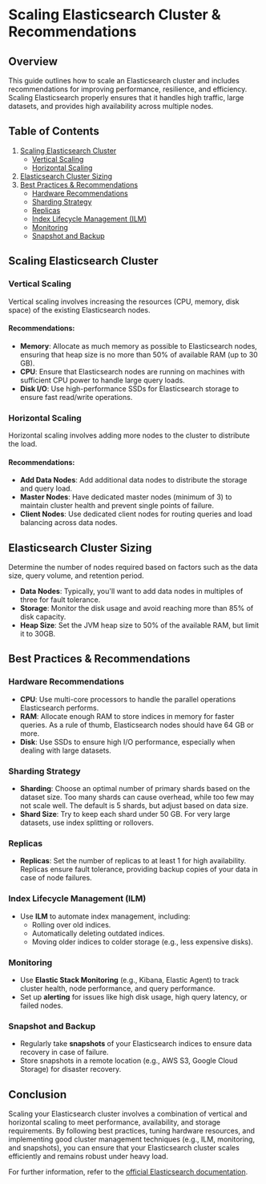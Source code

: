 # Scaling Elasticsearch Cluster & Recommendations

## Overview
This guide outlines how to scale an Elasticsearch cluster and includes recommendations for improving performance, resilience, and efficiency. Scaling Elasticsearch properly ensures that it handles high traffic, large datasets, and provides high availability across multiple nodes.

## Table of Contents
1. [Scaling Elasticsearch Cluster](#scaling-elasticsearch-cluster)
   - [Vertical Scaling](#vertical-scaling)
   - [Horizontal Scaling](#horizontal-scaling)
2. [Elasticsearch Cluster Sizing](#elasticsearch-cluster-sizing)
3. [Best Practices & Recommendations](#best-practices-recommendations)
   - [Hardware Recommendations](#hardware-recommendations)
   - [Sharding Strategy](#sharding-strategy)
   - [Replicas](#replicas)
   - [Index Lifecycle Management (ILM)](#index-lifecycle-management-ilm)
   - [Monitoring](#monitoring)
   - [Snapshot and Backup](#snapshot-and-backup)

## Scaling Elasticsearch Cluster

### Vertical Scaling
Vertical scaling involves increasing the resources (CPU, memory, disk space) of the existing Elasticsearch nodes.

#### Recommendations:
- **Memory**: Allocate as much memory as possible to Elasticsearch nodes, ensuring that heap size is no more than 50% of available RAM (up to 30 GB).
- **CPU**: Ensure that Elasticsearch nodes are running on machines with sufficient CPU power to handle large query loads.
- **Disk I/O**: Use high-performance SSDs for Elasticsearch storage to ensure fast read/write operations.

### Horizontal Scaling
Horizontal scaling involves adding more nodes to the cluster to distribute the load.

#### Recommendations:
- **Add Data Nodes**: Add additional data nodes to distribute the storage and query load.
- **Master Nodes**: Have dedicated master nodes (minimum of 3) to maintain cluster health and prevent single points of failure.
- **Client Nodes**: Use dedicated client nodes for routing queries and load balancing across data nodes.

## Elasticsearch Cluster Sizing

Determine the number of nodes required based on factors such as the data size, query volume, and retention period.

- **Data Nodes**: Typically, you'll want to add data nodes in multiples of three for fault tolerance.
- **Storage**: Monitor the disk usage and avoid reaching more than 85% of disk capacity.
- **Heap Size**: Set the JVM heap size to 50% of the available RAM, but limit it to 30GB.

## Best Practices & Recommendations

### Hardware Recommendations
- **CPU**: Use multi-core processors to handle the parallel operations Elasticsearch performs.
- **RAM**: Allocate enough RAM to store indices in memory for faster queries. As a rule of thumb, Elasticsearch nodes should have 64 GB or more.
- **Disk**: Use SSDs to ensure high I/O performance, especially when dealing with large datasets.

### Sharding Strategy
- **Sharding**: Choose an optimal number of primary shards based on the dataset size. Too many shards can cause overhead, while too few may not scale well. The default is 5 shards, but adjust based on data size.
- **Shard Size**: Try to keep each shard under 50 GB. For very large datasets, use index splitting or rollovers.

### Replicas
- **Replicas**: Set the number of replicas to at least 1 for high availability. Replicas ensure fault tolerance, providing backup copies of your data in case of node failures.

### Index Lifecycle Management (ILM)
- Use **ILM** to automate index management, including:
  - Rolling over old indices.
  - Automatically deleting outdated indices.
  - Moving older indices to colder storage (e.g., less expensive disks).

### Monitoring
- Use **Elastic Stack Monitoring** (e.g., Kibana, Elastic Agent) to track cluster health, node performance, and query performance.
- Set up **alerting** for issues like high disk usage, high query latency, or failed nodes.

### Snapshot and Backup
- Regularly take **snapshots** of your Elasticsearch indices to ensure data recovery in case of failure.
- Store snapshots in a remote location (e.g., AWS S3, Google Cloud Storage) for disaster recovery.

## Conclusion
Scaling your Elasticsearch cluster involves a combination of vertical and horizontal scaling to meet performance, availability, and storage requirements. By following best practices, tuning hardware resources, and implementing good cluster management techniques (e.g., ILM, monitoring, and snapshots), you can ensure that your Elasticsearch cluster scales efficiently and remains robust under heavy load.

For further information, refer to the [official Elasticsearch documentation](https://www.elastic.co/guide/en/elasticsearch/reference/index.html).
